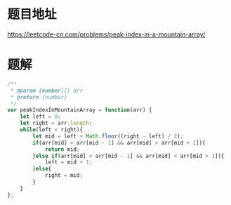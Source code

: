 # 题目地址
https://leetcode-cn.com/problems/peak-index-in-a-mountain-array/

# 题解
```js
/**
 * @param {number[]} arr
 * @return {number}
 */
var peakIndexInMountainArray = function(arr) {
    let left = 0;
    let right = arr.length;
    while(left < right){
        let mid = left + Math.floor((right - left) / 2);
        if(arr[mid] > arr[mid - 1] && arr[mid] > arr[mid + 1]){
            return mid;
        }else if(arr[mid] > arr[mid - 1] && arr[mid] < arr[mid + 1]){
            left = mid + 1;
        }else{
            right = mid;
        }
    }
};
```